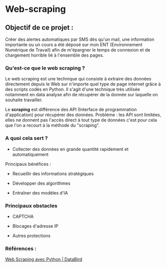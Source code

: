 # Web-scraping

## Objectif de ce projet : 
Créer des alertes automatiques par SMS dès qu'un mail, une information importante ou un cours a été déposé sur mon ENT (Environnement Numérique de Travail) afin de m'épargner le temps de connexion et de chargement horrible lié à l'ensemble des pages.

### Qu'est-ce que le web scraping ?

Le web scraping est une technique qui consiste à extraire des données directement depuis le Web sur n'importe quel type de page internet grâce à des scripts codés en Python. Il s'agit d'une technique très utilisée notamment en data analyse afin de récupérer de la donnée sur laquelle on souhaite travailler.

Le **scraping** est différence des API (Interface de programmation d'application) pour récupérer des données. Problème : les API sont limitées, elles ne donnent pas l'accès direct à tout type de données c'est pour cela que l'on a recourt à la méthode du "scraping".

### A quoi cela sert ? 

* Collecter des données en grande quantité rapidement et automatiquement

Principaux bénéfices : 

* Recueillir des informations stratégiques 

* Développer des algorithmes 

* Entraîner des modèles d'IA 

### Principaux obstacles 

- CAPTCHA 

- Blocages d'adresse IP 

- Autres protections

### Références : 

[Web Scraping avec Python | DataBird ](https://www.data-bird.co/blog/web-scraping-python)
